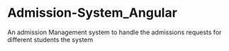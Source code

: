 # Admission-System_Angular
An admission Management system to handle the admissions requests for  different students the system
